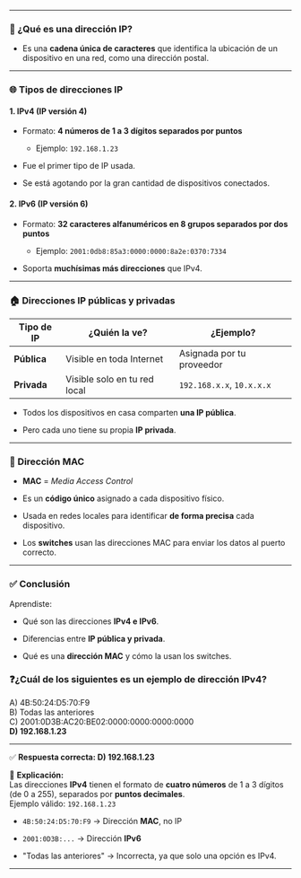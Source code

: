 
---

### 📌 ¿Qué es una dirección IP?

- Es una **cadena única de caracteres** que identifica la ubicación de un dispositivo en una red, como una dirección postal.
    

---

### 🌐 Tipos de direcciones IP

#### 1. **IPv4 (IP versión 4)**

- Formato: **4 números de 1 a 3 dígitos separados por puntos**
    
    - Ejemplo: `192.168.1.23`
        
- Fue el primer tipo de IP usada.
    
- Se está agotando por la gran cantidad de dispositivos conectados.
    

#### 2. **IPv6 (IP versión 6)**

- Formato: **32 caracteres alfanuméricos en 8 grupos separados por dos puntos**
    
    - Ejemplo: `2001:0db8:85a3:0000:0000:8a2e:0370:7334`
        
- Soporta **muchísimas más direcciones** que IPv4.
    

---

### 🏠 Direcciones IP públicas y privadas

|Tipo de IP|¿Quién la ve?|¿Ejemplo?|
|---|---|---|
|**Pública**|Visible en toda Internet|Asignada por tu proveedor|
|**Privada**|Visible solo en tu red local|`192.168.x.x`, `10.x.x.x`|

- Todos los dispositivos en casa comparten **una IP pública**.
    
- Pero cada uno tiene su propia **IP privada**.
    

---

### 🧩 Dirección MAC

- **MAC** = _Media Access Control_
    
- Es un **código único** asignado a cada dispositivo físico.
    
- Usada en redes locales para identificar **de forma precisa** cada dispositivo.
    
- Los **switches** usan las direcciones MAC para enviar los datos al puerto correcto.
    

---

### ✅ Conclusión

Aprendiste:

- Qué son las direcciones **IPv4 e IPv6**.
    
- Diferencias entre **IP pública y privada**.
    
- Qué es una **dirección MAC** y cómo la usan los switches.
    

### ❓**¿Cuál de los siguientes es un ejemplo de dirección IPv4?**

A) 4B:50:24:D5:70:F9  
B) Todas las anteriores  
C) 2001:0D3B:AC20:BE02:0000:0000:0000:0000  
**D) 192.168.1.23**

---

✅ **Respuesta correcta: D) 192.168.1.23**

📌 **Explicación:**  
Las direcciones **IPv4** tienen el formato de **cuatro números** de 1 a 3 dígitos (de 0 a 255), separados por **puntos decimales**.  
Ejemplo válido: `192.168.1.23`

- `4B:50:24:D5:70:F9` → Dirección **MAC**, no IP
    
- `2001:0D3B:...` → Dirección **IPv6**
    
- "Todas las anteriores" → Incorrecta, ya que solo una opción es IPv4.
    

---

